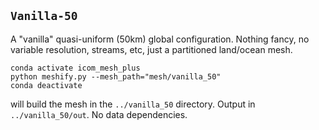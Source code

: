 ## `Vanilla-50`

A "vanilla" quasi-uniform (50km) global configuration. Nothing fancy, no variable resolution, streams, etc, just a partitioned land/ocean mesh.

    conda activate icom_mesh_plus
    python meshify.py --mesh_path="mesh/vanilla_50"
    conda deactivate

will build the mesh in the `../vanilla_50` directory. Output in `../vanilla_50/out`. No data dependencies.
